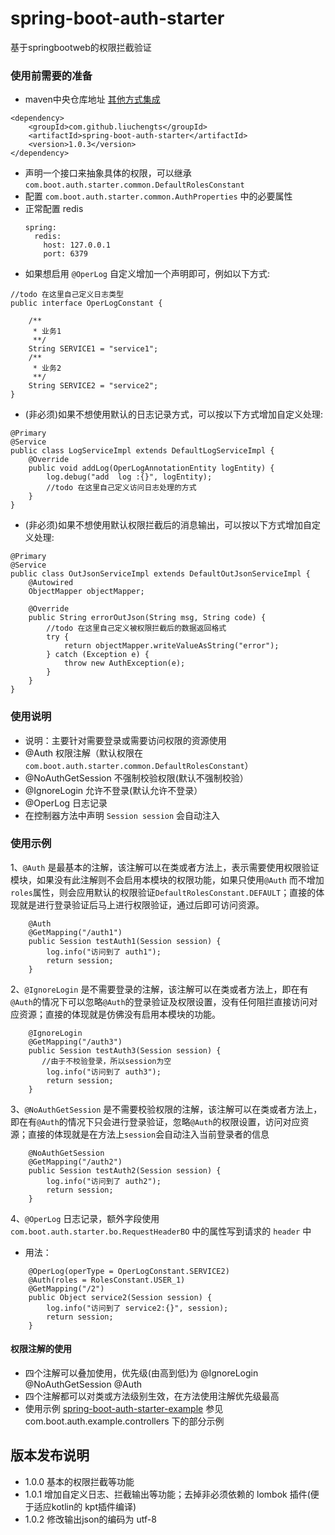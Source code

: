 # spring-boot-auth-starter
基于springbootweb的权限拦截验证

### 使用前需要的准备
* maven中央仓库地址 [其他方式集成](https://search.maven.org/artifact/com.github.liuchengts/spring-boot-auth-starter)
```
<dependency>
    <groupId>com.github.liuchengts</groupId>
    <artifactId>spring-boot-auth-starter</artifactId>
    <version>1.0.3</version>
</dependency>
```
* 声明一个接口来抽象具体的权限，可以继承 ```com.boot.auth.starter.common.DefaultRolesConstant``` 
* 配置 ```com.boot.auth.starter.common.AuthProperties``` 中的必要属性
* 正常配置 redis
    ```
    spring:
      redis:
        host: 127.0.0.1
        port: 6379
    ```
* 如果想启用 ``` @OperLog ``` 自定义增加一个声明即可，例如以下方式:
```
//todo 在这里自己定义日志类型
public interface OperLogConstant {

    /**
     * 业务1
     **/
    String SERVICE1 = "service1";
    /**
     * 业务2
     **/
    String SERVICE2 = "service2";
}

```
* (非必须)如果不想使用默认的日志记录方式，可以按以下方式增加自定义处理:
```
@Primary
@Service
public class LogServiceImpl extends DefaultLogServiceImpl {
    @Override
    public void addLog(OperLogAnnotationEntity logEntity) {
        log.debug("add  log :{}", logEntity);
        //todo 在这里自己定义访问日志处理的方式
    }
}
```

 * (非必须)如果不想使用默认权限拦截后的消息输出，可以按以下方式增加自定义处理:
 ```
 @Primary
 @Service
 public class OutJsonServiceImpl extends DefaultOutJsonServiceImpl {
     @Autowired
     ObjectMapper objectMapper;
 
     @Override
     public String errorOutJson(String msg, String code) {
         //todo 在这里自己定义被权限拦截后的数据返回格式
         try {
             return objectMapper.writeValueAsString("error");
         } catch (Exception e) {
             throw new AuthException(e);
         }
     }
 }
 ```
### 使用说明
* 说明：主要针对需要登录或需要访问权限的资源使用
* @Auth 权限注解（默认权限在 ```com.boot.auth.starter.common.DefaultRolesConstant```）
* @NoAuthGetSession 不强制校验权限(默认不强制校验）
* @IgnoreLogin 允许不登录(默认允许不登录）
* @OperLog 日志记录
* 在控制器方法中声明 ```Session session``` 会自动注入

### 使用示例
1、```@Auth``` 是最基本的注解，该注解可以在类或者方法上，表示需要使用权限验证模块，如果没有此注解则不会启用本模块的权限功能，如果只使用```@Auth``` 而不增加 ```roles```属性，则会应用默认的权限验证```DefaultRolesConstant.DEFAULT```；直接的体现就是进行登录验证后马上进行权限验证，通过后即可访问资源。
```
    @Auth
    @GetMapping("/auth1")
    public Session testAuth1(Session session) {
        log.info("访问到了 auth1");
        return session;
    }
```
2、```@IgnoreLogin``` 是不需要登录的注解，该注解可以在类或者方法上，即在有```@Auth```的情况下可以忽略```@Auth```的登录验证及权限设置，没有任何阻拦直接访问对应资源；直接的体现就是仿佛没有启用本模块的功能。
```
    @IgnoreLogin
    @GetMapping("/auth3")
    public Session testAuth3(Session session) {
       //由于不校验登录，所以session为空
        log.info("访问到了 auth3");
        return session;
    }
```
3、```@NoAuthGetSession``` 是不需要校验权限的注解，该注解可以在类或者方法上，即在有```@Auth```的情况下只会进行登录验证，忽略```@Auth```的权限设置，访问对应资源；直接的体现就是在方法上```session```会自动注入当前登录者的信息
```
    @NoAuthGetSession
    @GetMapping("/auth2")
    public Session testAuth2(Session session) {
        log.info("访问到了 auth2");
        return session;
    }
```
4、```@OperLog``` 日志记录，额外字段使用 ```com.boot.auth.starter.bo.RequestHeaderBO``` 中的属性写到请求的 ```header``` 中
* 用法：
```
    @OperLog(operType = OperLogConstant.SERVICE2)
    @Auth(roles = RolesConstant.USER_1)
    @GetMapping("/2")
    public Object service2(Session session) {
        log.info("访问到了 service2:{}", session);
        return session;
    }

```
#### 权限注解的使用
* 四个注解可以叠加使用，优先级(由高到低)为 @IgnoreLogin @NoAuthGetSession @Auth
* 四个注解都可以对类或方法级别生效，在方法使用注解优先级最高
* 使用示例 [spring-boot-auth-starter-example](https://github.com/liuchengts/spring-boot-auth-starter-example) 参见 com.boot.auth.example.controllers 下的部分示例

## 版本发布说明
* 1.0.0 基本的权限拦截等功能
* 1.0.1 增加自定义日志、拦截输出等功能；去掉非必须依赖的 lombok 插件(便于适应kotlin的 kpt插件编译)
* 1.0.2 修改输出json的编码为 utf-8